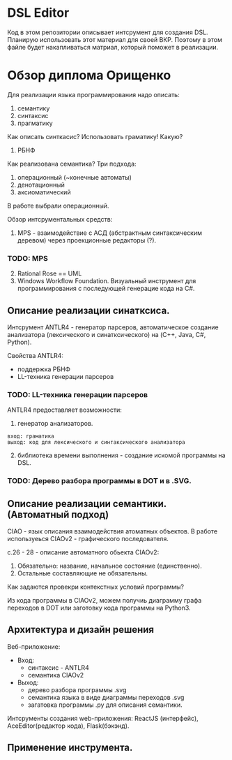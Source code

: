 # DSL Editor
Код в этом репозитории описывает интсрумент для создания DSL.
Планирую использовать этот материал для своей ВКР. Поэтому в этом файле будет накапливаться матриал, который поможет в реализации.


# Обзор диплома Орищенко
Для реализации языка программирования надо описать:
1. семантику
2. синтаксис
3. прагматику

Как описать синткасис?
Использовать граматику!
Какую?
1. РБНФ

Как реализована семантика?
Три подхода:
1. операционный (~конечные автоматы)
2. денотационный
3. аксиоматический

В работе выбрали операционный.

Обзор интсрументальных средств:
1. MPS - взаимодействие с АСД (абстрактным синтаксическим деревом) через проекционные редакторы (?).
### TODO: MPS

2. Rational Rose == UML 
3. Windows Workflow Foundation. Визуальный инструмент для программирования с последующей генерацие кода на C#.

## Описание реализации синатксиса.
Интсрумент ANTLR4 - генератор парсеров, автоматическое создание анализатора (лексического и синатксического) на (C++, Java, C#, Python).

Свойства ANTLR4:
* поддержка РБНФ
* LL-техника генерации парсеров 
### TODO: LL-техника генерации парсеров

ANTLR4 предоставляет возможности:
1. генератор анализаторов.
``` 
вход: граматика
выход: код для лексического и синтаксического анализатора
```

2. библиотека времени выполнения - создание искомой программы на DSL.

### TODO: Дерево разбора программы в DOT и в .SVG.

## Описание реализации семантики. (Автоматный подход)
CIAO - язык описания взаимодействия атоматных объектов.
В работе используеься CIAOv2 - графического последователя.

с.26 - 28 - описание автоматного обьекта CIAOv2:
1. Обязательно: название, начальное состояние (единственно).
2. Остальные составляющие не обязательны.

Как задаются провекри контекстных условий программы?

Из кода программы в CIAOv2, можем получиь диаграмму графа переходов в DOT или заготовку кода программы на Python3.

## Архитектура и дизайн решения
Веб-приложение:
* Вход:
    * синтаксис - ANTLR4
    * семантика CIAOv2
* Выход:
    * дерево разбора программы .svg
    * семантика языка в виде диаграммы переходов .svg
    * загатовка программы .py для описания семантики.

Интсрументы создания web-приложения: ReactJS (интерфейс), AceEditor(редактор кода), Flask(бэкэнд).

## Применение инструмента.
